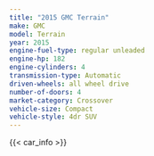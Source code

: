 ```yaml
---
title: "2015 GMC Terrain"
make: GMC
model: Terrain
year: 2015
engine-fuel-type: regular unleaded
engine-hp: 182
engine-cylinders: 4
transmission-type: Automatic
driven-wheels: all wheel drive
number-of-doors: 4
market-category: Crossover
vehicle-size: Compact
vehicle-style: 4dr SUV
---
```


{{< car_info >}}
